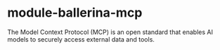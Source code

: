 # module-ballerina-mcp
The Model Context Protocol (MCP) is an open standard that enables AI models to securely access external data and tools.
